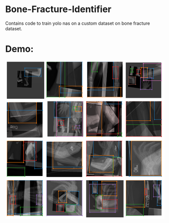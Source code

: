 # Bone-Fracture-Identifier
Contains code to train yolo nas on a custom dataset on bone fracture dataset.
# Demo:
![Bone Fracture](https://github.com/MuhammadBilal848/Bone-Fracture-Identifier/raw/main/download%20(2).png)

